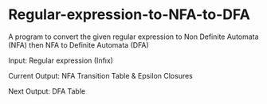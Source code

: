 # Regular-expression-to-NFA-to-DFA
 A program to convert the given regular expression to Non Definite Automata (NFA) then  NFA to Definite Automata (DFA)

Input: Regular expression (Infıx)

Current Output: NFA Transition Table & Epsilon Closures

Next Output: DFA Table
